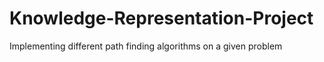 # Knowledge-Representation-Project
Implementing different path finding algorithms on a given problem
